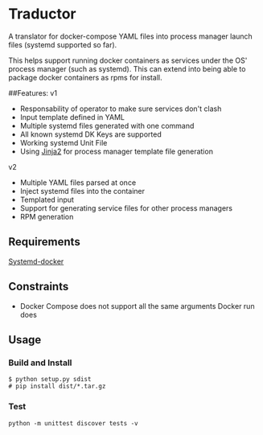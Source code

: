 # Traductor

A translator for docker-compose YAML files into process manager launch files (systemd supported so far).

This helps support running docker containers as services under the OS' process manager (such as systemd).
This can extend into being able to package docker containers as rpms for install.

##Features:
v1
- Responsability of operator to make sure services don't clash
- Input template defined in YAML
- Multiple systemd files generated with one command
- All known systemd DK Keys are supported
- Working systemd Unit File
- Using [Jinja2](http://jinja.pocoo.org/) for process manager template file generation

v2
- Multiple YAML files parsed at once
- Inject systemd files into the container
- Templated input
- Support for generating service files for other process managers
- RPM generation

## Requirements
[Systemd-docker](https://github.com/ibuildthecloud/systemd-docker)

## Constraints
- Docker Compose does not support all the same arguments Docker run does

## Usage

### Build and Install

    $ python setup.py sdist
    # pip install dist/*.tar.gz

### Test

	python -m unittest discover tests -v
